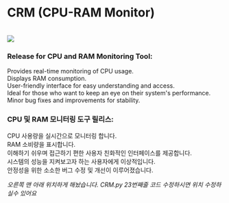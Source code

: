 
<h1>CRM (CPU-RAM Monitor)</h1>
<br>
<img src="https://github.com/thunder0902/pythonGui/assets/76557909/754abcd9-7ef0-4752-b97d-5c1c9b204034">


<br>
<h3>Release for CPU and RAM Monitoring Tool:</h3>
Provides real-time monitoring of CPU usage.
<br>
Displays RAM consumption.
<br>
User-friendly interface for easy understanding and access.
<br>
Ideal for those who want to keep an eye on their system's performance.
<br>
Minor bug fixes and improvements for stability.

<h3>CPU 및 RAM 모니터링 도구 릴리스:</h3>
CPU 사용량을 실시간으로 모니터링 합니다.
<br>
RAM 소비량을 표시합니다.
<br>
이해하기 쉬우며 접근하기 편한 사용자 친화적인 인터페이스를 제공합니다.
<br>
시스템의 성능을 지켜보고자 하는 사용자에게 이상적입니다.
<br>
안정성을 위한 소소한 버그 수정 및 개선이 이루어졌습니다.

*오른쪽 맨 아래 위치하게 해놨습니다.*
*CRM.py 23번째줄 코드 수정하시면 위치 수정하실수 있어요*
